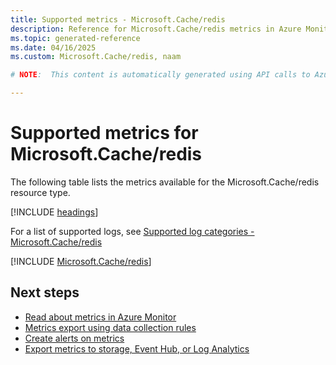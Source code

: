 ```yaml
---
title: Supported metrics - Microsoft.Cache/redis
description: Reference for Microsoft.Cache/redis metrics in Azure Monitor.
ms.topic: generated-reference
ms.date: 04/16/2025
ms.custom: Microsoft.Cache/redis, naam

# NOTE:  This content is automatically generated using API calls to Azure. Any edits made on these files will be overwritten in the next run of the script. 

---
```


  
# Supported metrics for Microsoft.Cache/redis
  
The following table lists the metrics available for the Microsoft.Cache/redis resource type.  
  
  
[!INCLUDE [headings](~/reusable-content/ce-skilling/azure/includes/azure-monitor/reference/metrics/metrics-headings.md)]  
  
  
  
For a list of supported logs, see [Supported log categories - Microsoft.Cache/redis](../supported-logs/microsoft-cache-redis-logs.md)  
  
 

[!INCLUDE [Microsoft.Cache/redis](~/reusable-content/ce-skilling/azure/includes/azure-monitor/reference/metrics/microsoft-cache-redis-metrics-include.md)]  



## Next steps

- [Read about metrics in Azure Monitor](/azure/azure-monitor/data-platform)
- [Metrics export using data collection rules](/azure/azure-monitor/essentials/data-collection-metrics)
- [Create alerts on metrics](/azure/azure-monitor/alerts/alerts-overview)
- [Export metrics to storage, Event Hub, or Log Analytics](/azure/azure-monitor/essentials/platform-logs-overview)
